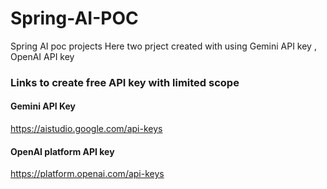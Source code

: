 # Spring-AI-POC
Spring AI poc projects
Here two prject created with using Gemini API key , OpenAI API key 


### Links to create free API key with limited scope
#### Gemini API Key
https://aistudio.google.com/api-keys
#### OpenAI platform API key
https://platform.openai.com/api-keys

